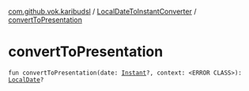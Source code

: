 [com.github.vok.karibudsl](../index.md) / [LocalDateToInstantConverter](index.md) / [convertToPresentation](.)

# convertToPresentation

`fun convertToPresentation(date: `[`Instant`](http://docs.oracle.com/javase/6/docs/api/java/time/Instant.html)`?, context: <ERROR CLASS>): `[`LocalDate`](http://docs.oracle.com/javase/6/docs/api/java/time/LocalDate.html)`?`